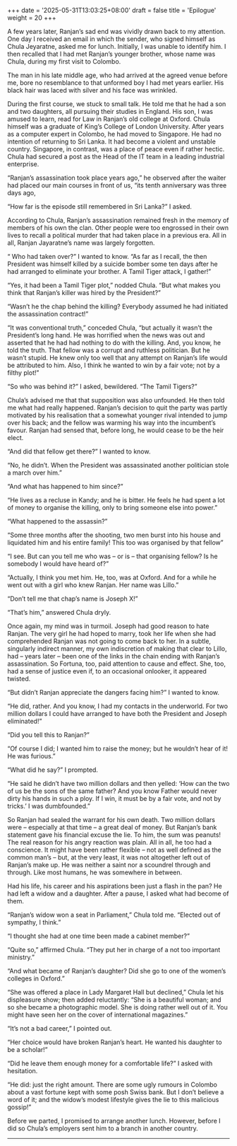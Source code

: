 +++
date = '2025-05-31T13:03:25+08:00'
draft = false
title = 'Epilogue'
weight = 20
+++

A few years later, Ranjan’s sad end  was vividly drawn back to my attention. One day I received an email in which the sender, who signed himself as Chula Jeyaratne, asked me for lunch. Initially, I was unable to identify him. I then recalled that I had met Ranjan’s younger brother, whose name was Chula, during my first visit to Colombo.

The man in his late middle age, who had arrived at the agreed venue before me, bore no resemblance to that unformed boy I had met years earlier. His black hair was laced with silver and his face was wrinkled.



During the first course, we stuck to small talk. He told me that he had a son and two daughters, all pursuing their studies in England. His son, I was amused to learn, read for Law in Ranjan’s old college at Oxford. Chula himself was a graduate of King’s College of London University. After years as a computer expert in Colombo, he had moved to Singapore. He had no intention of returning to Sri Lanka. It had become a violent and unstable country. Singapore, in contrast, was a place of peace even if rather hectic. Chula had secured a post as the Head of the IT team in a leading industrial enterprise.



“Ranjan’s assassination took place years ago,” he observed after the waiter had placed our main courses in front of us, “its tenth anniversary was three days ago,

“How far is the episode still remembered in Sri Lanka?” I asked.



According to Chula, Ranjan’s assassination remained fresh in the memory of members of his own the clan. Other people were too engrossed in their own lives to recall a political murder that had taken place in a previous era. All in all, Ranjan Jayaratne’s name was largely forgotten.

“ Who had taken over?” I wanted to know. “As far as I recall, the then President was himself  killed by a suicide bomber some ten days after he had arranged to eliminate your brother. A Tamil Tiger attack, I gather!”

“Yes, it had been a Tamil Tiger plot,” nodded Chula. “But what makes you think that Ranjan’s killer was hired by the President?”

“Wasn’t he the chap behind the killing? Everybody assumed he had initiated the assassination  contract!”

“It was conventional truth,” conceded Chula, “but actually it wasn’t the President’s long hand. He was horrified when the news was out and asserted that he had had nothing to do with the killing. And, you know, he told the truth. That fellow was a corrupt and ruthless politician. But he wasn’t stupid. He knew only too well that any attempt on Ranjan’s life would be attributed to him. Also,  I think he wanted to win by a fair vote; not by a filthy plot!”

“So who was behind it?” I asked, bewildered. “The Tamil Tigers?”

Chula’s advised me that that supposition was also unfounded. He then told me  what had really happened. Ranjan’s decision to quit the party was partly motivated by his realisation that a somewhat younger rival intended to jump over his back; and the fellow was warming his way into the incumbent’s favour. Ranjan had sensed that, before long, he would cease to be the heir elect.

“And did that fellow get there?” I wanted to know.

“No, he didn’t. When the President  was assassinated another politician stole a march over him.”

“And what has happened to him since?”

“He lives as a recluse in  Kandy; and he is bitter. He feels he had spent a lot of money to organise the killing, only to bring someone else into power.”

“What happened to the assassin?”

“Some three months after the shooting, two men burst into his house and liquidated him and his entire family! This too was organised by that fellow”

“I see.  But can you tell me who was – or is – that organising fellow? Is he somebody I would have heard of?”

“Actually, I think you met him. He, too, was at Oxford. And for a while he went out with a girl who knew Ranjan. Her name was Lillo.”

“Don’t tell me that chap’s name is Joseph X!”

“That’s him,”  answered Chula dryly.



Once again, my mind was in turmoil. Joseph had good reason to hate Ranjan. The very girl he had hoped to marry, took her life when she had comprehended Ranjan was not going to come back to her. In a subtle, singularly indirect manner, my own indiscretion of making that clear to Lillo, had – years later – been one of the links in the chain ending with Ranjan’s assassination. So Fortuna, too, paid attention to cause and effect. She, too, had a sense of justice even if, to an occasional onlooker, it appeared twisted.



“But didn’t Ranjan appreciate the dangers facing him?” I wanted to know.

“He did, rather. And you know, I had my contacts in the underworld. For two million dollars I could have arranged to have both the President and Joseph eliminated!”

“Did you tell this to Ranjan?”

“Of course I did; I wanted him to raise the money; but he wouldn’t hear of it! He was furious.”

“What did he say?” I prompted.

“He said he didn’t have two million dollars and then yelled: ‘How can the two of us be the sons of the same father? And you know Father would never dirty his hands in such a  ploy. If I win, it must be by a fair vote, and not by tricks.’ I was dumbfounded.”



So Ranjan had sealed the warrant for his own death. Two million dollars were – especially at that time – a great deal of money. But Ranjan’s bank statement gave his financial excuse the lie. To him, the sum was peanuts! The real reason for his angry reaction was plain. All in all, he too had a conscience. It might have been rather flexible – not as well defined as the common man’s – but, at the very least, it was not altogether left out of Ranjan’s make up. He was neither a saint nor a scoundrel through and through. Like most humans, he was somewhere in between.



Had his life, his career and his aspirations been just a flash in the pan? He had left a widow and a daughter. After a pause, I asked what had become of them.

“Ranjan’s widow won a seat in Parliament,” Chula told me.  “Elected out of sympathy, I think.”

“I thought she had at one time been made a cabinet member?”

“Quite so,” affirmed Chula. “They put her in charge of a not too important ministry.”

“And what became of Ranjan’s daughter? Did she go to one of the women’s colleges in Oxford.”

“She was offered a place in Lady Margaret Hall but declined,” Chula let his displeasure show; then  added reluctantly: “She is a beautiful woman; and so she became a photographic model. She is doing rather well out of it. You might have seen her on the cover of international magazines.”

“It’s not a bad career,” I pointed out.

“Her choice would have broken Ranjan’s heart. He wanted his daughter to be a scholar!”

“Did he leave them enough money for a comfortable life?” I asked with hesitation.

“He did: just the right amount. There are some ugly rumours in Colombo about a vast fortune kept with some posh Swiss bank. But I don’t believe a word of it; and the widow’s modest lifestyle gives the lie to this malicious gossip!”



Before we parted, I promised to arrange another lunch. However, before I did so Chula’s employers sent him to a branch in another country.   

---
